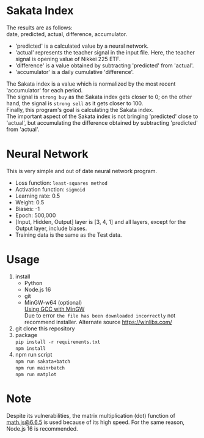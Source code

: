 # Sakata Index
The results are as follows:  
date, predicted, actual, difference, accumulator.

* 'predicted' is a calculated value by a neural network.
* 'actual' represents the teacher signal in the input file. Here, the teacher signal is opening value of Nikkei 225 ETF.
* 'difference' is a value obtained by subtracting 'predicted' from 'actual'.
* 'accumulator' is a daily cumulative 'difference'.

The Sakata index is a value which is normalized by the most recent 'accumulator' for each period.  
The signal is `strong buy` as the Sakata index gets closer to 0; on the other hand, the signal is `strong sell` as it gets closer to 100.  
Finally, this program's goal is calculating the Sakata index.  
The important aspect of the Sakata index is not bringing 'predicted' close to 'actual', but accumulating the difference obtained by subtracting 'predicted' from 'actual'.  
# Neural Network
This is very simple and out of date neural network program.  
* Loss function: `least-squares method`
* Activation function: `sigmoid`
* Learning rate: 0.5
* Weight: 0.5
* Biases: -1
* Epoch: 500,000
* [Input, Hidden, Output] layer is [3, 4, 1] and all layers, except for the Output layer, include biases.
* Training data is the same as the Test data.
# Usage
1. install
    * Python
    * Node.js 16
    * git
    * MinGW-w64 (optional)  
        [Using GCC with MinGW](https://code.visualstudio.com/docs/cpp/config-mingw)  
        Due to error `the file has been downloaded incorrectly` not recommend installer. Alternate source https://winlibs.com/
2. git clone this repository
3. package  
    `pip install -r requirements.txt`  
    `npm install`  
4. npm run script  
    `npm run sakata+batch`  
    `npm run main+batch`  
    `npm run matplot`  
# Note 
Despite its vulnerabilities, the matrix multiplication (dot) function of math.js@6.6.5 is used because of its high speed.
For the same reason, Node.js 16 is recommended.  